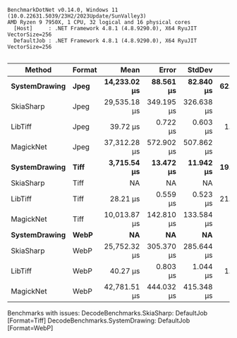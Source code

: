 ```

BenchmarkDotNet v0.14.0, Windows 11 (10.0.22631.5039/23H2/2023Update/SunValley3)
AMD Ryzen 9 7950X, 1 CPU, 32 logical and 16 physical cores
  [Host]     : .NET Framework 4.8.1 (4.8.9290.0), X64 RyuJIT VectorSize=256
  DefaultJob : .NET Framework 4.8.1 (4.8.9290.0), X64 RyuJIT VectorSize=256


```
| Method        | Format | Mean         | Error      | StdDev     | Gen0    | Gen1   | Allocated |
|-------------- |------- |-------------:|-----------:|-----------:|--------:|-------:|----------:|
| **SystemDrawing** | **Jpeg**   | **14,233.02 μs** |  **88.561 μs** |  **82.840 μs** | **62.5000** |      **-** |  **471910 B** |
| SkiaSharp     | Jpeg   | 29,535.18 μs | 349.195 μs | 326.638 μs |       - |      - |     512 B |
| LibTiff       | Jpeg   |     39.72 μs |   0.722 μs |   0.603 μs |  1.3428 |      - |    8690 B |
| MagickNet     | Jpeg   | 37,312.28 μs | 572.902 μs | 507.862 μs |       - |      - |    3511 B |
| **SystemDrawing** | **Tiff**   |  **3,715.54 μs** |  **13.472 μs** |  **11.942 μs** | **19.5313** |      **-** |  **138232 B** |
| SkiaSharp     | Tiff   |           NA |         NA |         NA |      NA |     NA |        NA |
| LibTiff       | Tiff   |     28.21 μs |   0.559 μs |   0.523 μs | 21.8811 | 0.8850 |  137830 B |
| MagickNet     | Tiff   | 10,013.87 μs | 142.810 μs | 133.584 μs |       - |      - |    3456 B |
| **SystemDrawing** | **WebP**   |           **NA** |         **NA** |         **NA** |      **NA** |     **NA** |        **NA** |
| SkiaSharp     | WebP   | 25,752.32 μs | 305.370 μs | 285.644 μs |       - |      - |     512 B |
| LibTiff       | WebP   |     40.27 μs |   0.803 μs |   1.044 μs |  1.3428 |      - |    8690 B |
| MagickNet     | WebP   | 42,781.51 μs | 444.032 μs | 415.348 μs |       - |      - |    4096 B |

Benchmarks with issues:
  DecodeBenchmarks.SkiaSharp: DefaultJob [Format=Tiff]
  DecodeBenchmarks.SystemDrawing: DefaultJob [Format=WebP]
